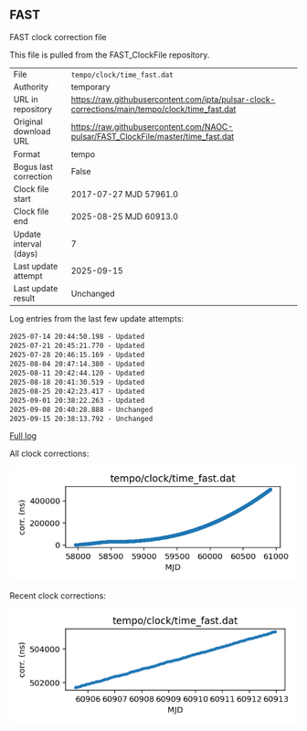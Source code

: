 
## FAST

FAST clock correction file

This file is pulled from the FAST_ClockFile repository.

|     |     |
|:--- |:--- |
| File | `tempo/clock/time_fast.dat` |
| Authority | temporary |
| URL in repository | <https://raw.githubusercontent.com/ipta/pulsar-clock-corrections/main/tempo/clock/time_fast.dat> |
| Original download URL | <https://raw.githubusercontent.com/NAOC-pulsar/FAST_ClockFile/master/time_fast.dat> |
| Format | tempo |
| Bogus last correction | False |
| Clock file start | 2017-07-27 MJD 57961.0 |
| Clock file end | 2025-08-25 MJD 60913.0 |
| Update interval (days) | 7 |
| Last update attempt | 2025-09-15 |
| Last update result | Unchanged |

Log entries from the last few update attempts:
```
2025-07-14 20:44:50.198 - Updated
2025-07-21 20:45:21.770 - Updated
2025-07-28 20:46:15.169 - Updated
2025-08-04 20:47:14.380 - Updated
2025-08-11 20:42:44.120 - Updated
2025-08-18 20:41:30.519 - Updated
2025-08-25 20:42:23.417 - Updated
2025-09-01 20:38:22.263 - Updated
2025-09-08 20:40:28.888 - Unchanged
2025-09-15 20:38:13.792 - Unchanged
```
[Full log](https://raw.githubusercontent.com/ipta/pulsar-clock-corrections/main/log/tempo/clock/time_fast.dat.log)


All clock corrections:

![plot of all clock corrections](time_fast.dat.png "All corrections")

Recent clock corrections:

![plot of recent clock corrections](time_fast.dat.short.png "Recent corrections")

